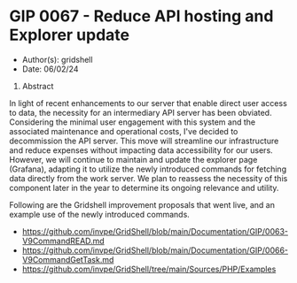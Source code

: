 # GIP 0067 - Reduce API hosting and Explorer update

- Author(s): gridshell
- Date: 06/02/24


1. Abstract

In light of recent enhancements to our server that enable direct user access to data, the necessity for an intermediary API server has been obviated. 
Considering the minimal user engagement with this system and the associated maintenance and operational costs, I've decided to decommission the API server. 
This move will streamline our infrastructure and reduce expenses without impacting data accessibility for our users. 
However, we will continue to maintain and update the explorer page (Grafana), adapting it to utilize the newly introduced commands 
for fetching data directly from the work server. We plan to reassess the necessity of this component later in the year to determine its ongoing 
relevance and utility.

Following are the Gridshell improvement proposals that went live, and an example use of the newly introduced commands.

- https://github.com/invpe/GridShell/blob/main/Documentation/GIP/0063-V9CommandREAD.md
- https://github.com/invpe/GridShell/blob/main/Documentation/GIP/0066-V9CommandGetTask.md
- https://github.com/invpe/GridShell/tree/main/Sources/PHP/Examples  


